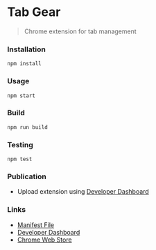 # Tab Gear

> Chrome extension for tab management

### Installation

```
npm install
```

### Usage

```
npm start
```

### Build

```
npm run build
```

### Testing

```
npm test
```

### Publication

* Upload extension using [Developer Dashboard](https://chrome.google.com/webstore/developer)


### Links

* [Manifest File](https://developer.chrome.com/extensions/manifest)
* [Developer Dashboard](https://chrome.google.com/webstore/developer)
* [Chrome Web Store](https://chrome.google.com/webstore/category/extensions)
